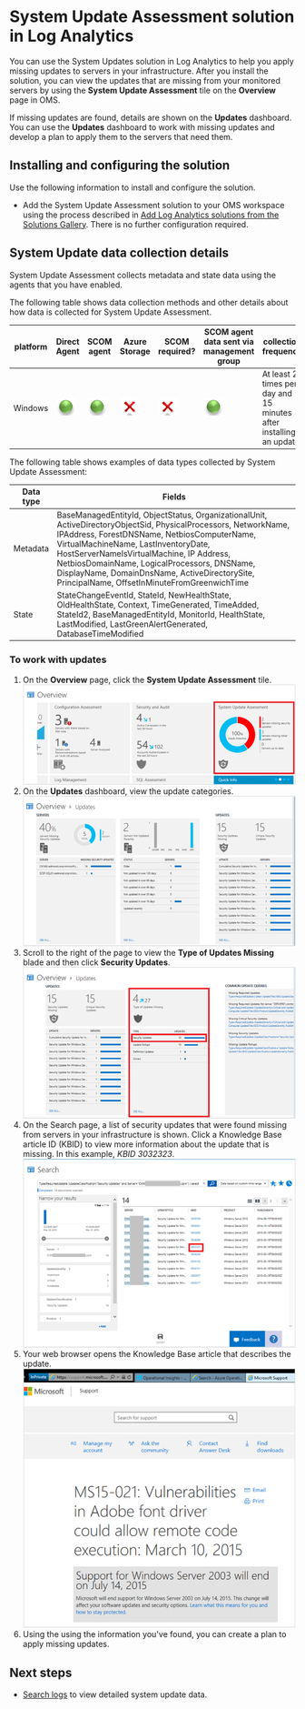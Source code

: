 <properties
	pageTitle="System Update Assessment solution in Log Analytics | Microsoft Azure"
	description="You can use the System Updates solution in Log Analytics to help you apply missing updates to servers in your infrastructure."
	services="log-analytics"
	documentationCenter=""
	authors="bandersmsft"
	manager="jwhit"
	editor=""/>

<tags
	ms.service="log-analytics"
	ms.workload="na"
	ms.tgt_pltfrm="na"
	ms.devlang="na"
	ms.topic="article"
	ms.date="05/26/2016"
	ms.author="banders"/>

# System Update Assessment solution in Log Analytics


You can use the System Updates solution in Log Analytics to help you apply missing updates to servers in your infrastructure. After you install the solution, you can view the updates that are missing from your monitored servers by using the **System Update Assessment** tile on the **Overview** page in OMS.

If missing updates are found, details are shown on the **Updates** dashboard. You can use the **Updates** dashboard to work with missing updates and develop a plan to apply them to the servers that need them.

## Installing and configuring the solution
Use the following information to install and configure the solution.

- Add the System Update Assessment solution to your OMS workspace using the process described in [Add Log Analytics solutions from the Solutions Gallery](log-analytics-add-solutions.md).  There is no further configuration required.

## System Update data collection details

System Update Assessment collects metadata and state data using the agents that you have enabled.

The following table shows data collection methods and other details about how data is collected for System Update Assessment.

| platform | Direct Agent | SCOM agent | Azure Storage | SCOM required? | SCOM agent data sent via management group | collection frequency |
|---|---|---|---|---|---|---|
|Windows|![Yes](./media/log-analytics-system-update/oms-bullet-green.png)|![Yes](./media/log-analytics-system-update/oms-bullet-green.png)|![No](./media/log-analytics-system-update/oms-bullet-red.png)|            ![No](./media/log-analytics-system-update/oms-bullet-red.png)|![Yes](./media/log-analytics-system-update/oms-bullet-green.png)| At least 2 times per day and 15 minutes after installing an update|

The following table shows examples of data types collected by System Update Assessment:

|**Data type**|**Fields**|
|---|---|
|Metadata|BaseManagedEntityId, ObjectStatus, OrganizationalUnit, ActiveDirectoryObjectSid, PhysicalProcessors, NetworkName, IPAddress, ForestDNSName, NetbiosComputerName, VirtualMachineName, LastInventoryDate, HostServerNameIsVirtualMachine, IP Address, NetbiosDomainName, LogicalProcessors, DNSName, DisplayName, DomainDnsName, ActiveDirectorySite, PrincipalName, OffsetInMinuteFromGreenwichTime|
|State|StateChangeEventId, StateId, NewHealthState, OldHealthState, Context, TimeGenerated, TimeAdded, StateId2, BaseManagedEntityId, MonitorId, HealthState, LastModified, LastGreenAlertGenerated, DatabaseTimeModified|


### To work with updates

1. On the **Overview** page, click the **System Update Assessment** tile.  
    ![image of the Overview page](./media/log-analytics-system-update/oms-updates01.png)
2. On the **Updates** dashboard, view the update categories.  
    ![image of the Updates page](./media/log-analytics-system-update/oms-updates02.png)
3. Scroll to the right of the page to view the **Type of Updates Missing** blade and then click **Security Updates**.  
    ![image of the Updates page](./media/log-analytics-system-update/oms-updates03.png)
4. On the Search page, a list of security updates that were found missing from servers in your infrastructure is shown. Click a Knowledge Base article ID (KBID) to view more information about the update that is missing. In this example, *KBID 3032323*.  
    ![image of the Updates page](./media/log-analytics-system-update/oms-updates04.png)
5. Your web browser opens the Knowledge Base article that describes the update.  
    ![image of the knowledge base article ](./media/log-analytics-system-update/oms-updates05.png)
6. Using the using the information you've found, you can create a plan to apply missing updates.

## Next steps

- [Search logs](log-analytics-log-searches.md) to view detailed system update data.
